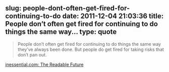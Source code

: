 slug: people-dont-often-get-fired-for-continuing-to-do
date: 2011-12-04 21:03:36
title: People don’t often get fired for continuing to do things the same way...
type: quote
---

> People don’t often get fired for continuing to do things the same way they’ve always been done. But people do get fired for taking risks that don’t pan out.

[inessential.com: The Readable Future](http://inessential.com/2011/11/25/the_readable_future)
